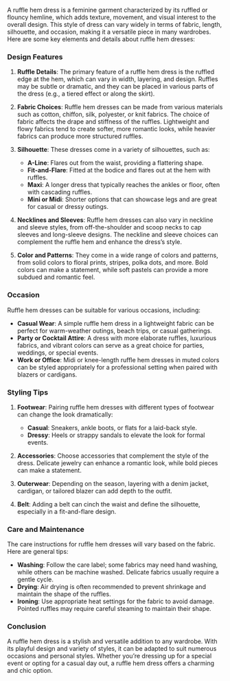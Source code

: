 A ruffle hem dress is a feminine garment characterized by its ruffled or flouncy hemline, which adds texture, movement, and visual interest to the overall design. This style of dress can vary widely in terms of fabric, length, silhouette, and occasion, making it a versatile piece in many wardrobes. Here are some key elements and details about ruffle hem dresses:

### Design Features

1. **Ruffle Details**: The primary feature of a ruffle hem dress is the ruffled edge at the hem, which can vary in width, layering, and design. Ruffles may be subtle or dramatic, and they can be placed in various parts of the dress (e.g., a tiered effect or along the skirt).

2. **Fabric Choices**: Ruffle hem dresses can be made from various materials such as cotton, chiffon, silk, polyester, or knit fabrics. The choice of fabric affects the drape and stiffness of the ruffles. Lightweight and flowy fabrics tend to create softer, more romantic looks, while heavier fabrics can produce more structured ruffles.

3. **Silhouette**: These dresses come in a variety of silhouettes, such as:
   - **A-Line**: Flares out from the waist, providing a flattering shape.
   - **Fit-and-Flare**: Fitted at the bodice and flares out at the hem with ruffles.
   - **Maxi**: A longer dress that typically reaches the ankles or floor, often with cascading ruffles.
   - **Mini or Midi**: Shorter options that can showcase legs and are great for casual or dressy outings.

4. **Necklines and Sleeves**: Ruffle hem dresses can also vary in neckline and sleeve styles, from off-the-shoulder and scoop necks to cap sleeves and long-sleeve designs. The neckline and sleeve choices can complement the ruffle hem and enhance the dress’s style.

5. **Color and Patterns**: They come in a wide range of colors and patterns, from solid colors to floral prints, stripes, polka dots, and more. Bold colors can make a statement, while soft pastels can provide a more subdued and romantic feel.

### Occasion

Ruffle hem dresses can be suitable for various occasions, including:

- **Casual Wear**: A simple ruffle hem dress in a lightweight fabric can be perfect for warm-weather outings, beach trips, or casual gatherings.
- **Party or Cocktail Attire**: A dress with more elaborate ruffles, luxurious fabrics, and vibrant colors can serve as a great choice for parties, weddings, or special events.
- **Work or Office**: Midi or knee-length ruffle hem dresses in muted colors can be styled appropriately for a professional setting when paired with blazers or cardigans.

### Styling Tips

1. **Footwear**: Pairing ruffle hem dresses with different types of footwear can change the look dramatically:
   - **Casual**: Sneakers, ankle boots, or flats for a laid-back style.
   - **Dressy**: Heels or strappy sandals to elevate the look for formal events.

2. **Accessories**: Choose accessories that complement the style of the dress. Delicate jewelry can enhance a romantic look, while bold pieces can make a statement.

3. **Outerwear**: Depending on the season, layering with a denim jacket, cardigan, or tailored blazer can add depth to the outfit.

4. **Belt**: Adding a belt can cinch the waist and define the silhouette, especially in a fit-and-flare design.

### Care and Maintenance

The care instructions for ruffle hem dresses will vary based on the fabric. Here are general tips:

- **Washing**: Follow the care label; some fabrics may need hand washing, while others can be machine washed. Delicate fabrics usually require a gentle cycle.
- **Drying**: Air drying is often recommended to prevent shrinkage and maintain the shape of the ruffles.
- **Ironing**: Use appropriate heat settings for the fabric to avoid damage. Pointed ruffles may require careful steaming to maintain their shape.

### Conclusion

A ruffle hem dress is a stylish and versatile addition to any wardrobe. With its playful design and variety of styles, it can be adapted to suit numerous occasions and personal styles. Whether you’re dressing up for a special event or opting for a casual day out, a ruffle hem dress offers a charming and chic option.